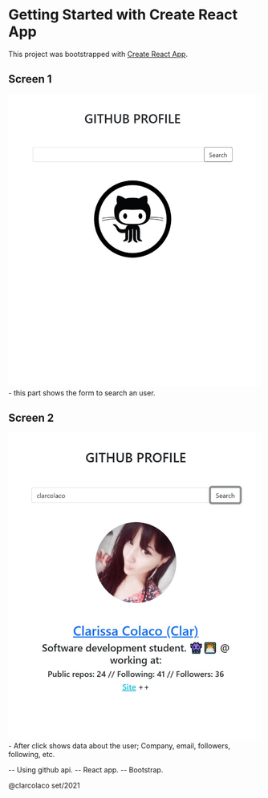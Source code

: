 # Getting Started with Create React App

This project was bootstrapped with [Create React App](https://github.com/facebook/create-react-app).

## Screen 1

<img src="https://github.com/clarcolaco/react_github_api/blob/main/public/screens/screen1.JPG?raw=true">
- this part shows the form to search an user.

## Screen 2

<img src="https://github.com/clarcolaco/react_github_api/blob/main/public/screens/screen2.JPG?raw=true">
- After click shows data about the user; Company, email, followers, following, etc.


-- Using github api.
-- React app.
-- Bootstrap.


@clarcolaco set/2021

